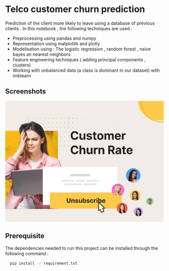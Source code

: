 
# Telco customer churn prediction

Prediction of the client more likely to leave using a database of previous clients . In this notebook , the following techniques are used :

- Preprocessing using pandas and numpy
- Representation using matplotlib and plotly
- Modelisation using : The logistic regression , random forest , naive bayes an nearest neighbors
- Feature engineering techniques ( adding principal components , clusters)
- Working with unbalanced data (a class is dominant in our dataset) with imblearn


## Screenshots

![App Screenshot](churn-rate_cleanup.jpg)


## Prerequisite

The dependencies needed to run this project can be installed through the following command :

```bash
  pip install -r requirement.txt
```
    